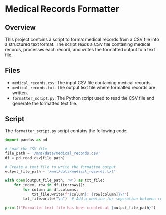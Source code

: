 # Medical Records Formatter

## Overview

This project contains a script to format medical records from a CSV file into a structured text format. The script reads a CSV file containing medical records, processes each record, and writes the formatted output to a text file.

## Files

- `medical_records.csv`: The input CSV file containing medical records.
- `medical_records.txt`: The output text file where formatted records are written.
- `formatter_script.py`: The Python script used to read the CSV file and generate the formatted text file.

## Script

The `formatter_script.py` script contains the following code:

```python
import pandas as pd

# Load the CSV file
file_path = '/mnt/data/medical_records.csv'
df = pd.read_csv(file_path)

# Create a text file to write the formatted output
output_file_path = '/mnt/data/medical_records.txt'

with open(output_file_path, 'w') as txt_file:
    for index, row in df.iterrows():
        for column in df.columns:
            txt_file.write(f"{column}: {row[column]}\n")
        txt_file.write("\n")  # Add a newline for separation between records

print(f"Formatted text file has been created at {output_file_path}")

